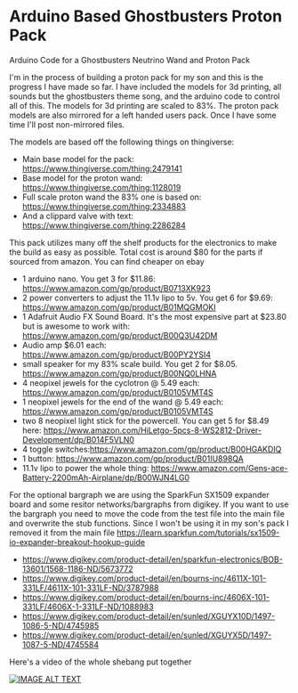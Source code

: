 # Arduino Based Ghostbusters Proton Pack
Arduino Code for a Ghostbusters Neutrino Wand and Proton Pack

I'm in the process of building a proton pack for my son and this is the progress I have made so far. I have included the models for 3d printing, all sounds but the ghostbusters theme song, and the arduino code to control all of this. The models for 3d printing are scaled to 83%. The proton pack models are also mirrored for a left handed users pack. Once I have some time I'll post non-mirrored files. 

The models are based off the following things on thingiverse: 
* Main base model for the pack: https://www.thingiverse.com/thing:2479141
* Base model for the proton wand: https://www.thingiverse.com/thing:1128019
* Full scale proton wand the 83% one is based on: https://www.thingiverse.com/thing:2334883
* And a clippard valve with text: https://www.thingiverse.com/thing:2286284

This pack utilizes many off the shelf products for the electronics to make the build as easy as possible. Total cost is around $80 for the parts if sourced from amazon. You can find cheaper on ebay

* 1 arduino nano. You get 3 for $11.86: https://www.amazon.com/gp/product/B0713XK923
* 2 power converters to adjust the 11.1v lipo to 5v. You get 6 for $9.69: https://www.amazon.com/gp/product/B01MQGMOKI
* 1 Adafruit Audio FX Sound Board. It's the most expensive part at $23.80 but is awesome to work with: https://www.amazon.com/gp/product/B00Q3U42DM
* Audio amp $6.01 each: https://www.amazon.com/gp/product/B00PY2YSI4
* small speaker for my 83% scale build. You get 2 for $8.05. https://www.amazon.com/gp/product/B00NQ0LHNA
* 4 neopixel jewels for the cyclotron @ 5.49 each: https://www.amazon.com/gp/product/B0105VMT4S
* 1 neopixel jewels for the end of the wand @ 5.49 each: https://www.amazon.com/gp/product/B0105VMT4S
* two 8 neopixel light stick for the powercell. You can get 5 for $8.49 here: https://www.amazon.com/HiLetgo-5pcs-8-WS2812-Driver-Development/dp/B014F5VLN0
* 4 toggle switches:https://www.amazon.com/gp/product/B00HGAKDIQ
* 1 button:  https://www.amazon.com/gp/product/B01IU898QA
* 11.1v lipo to power the whole thing: https://www.amazon.com/Gens-ace-Battery-2200mAh-Airplane/dp/B00WJN4LG0

For the optional bargraph we are using the SparkFun SX1509 expander board and some resitor networks/bargraphs from digikey. If you want to use the bargraph you need to move the code from the test file into the main file and overwrite the stub functions. Since I won't be using it in my son's pack I removed it from the main file 
https://learn.sparkfun.com/tutorials/sx1509-io-expander-breakout-hookup-guide

* https://www.digikey.com/product-detail/en/sparkfun-electronics/BOB-13601/1568-1186-ND/5673772
* https://www.digikey.com/product-detail/en/bourns-inc/4611X-101-331LF/4611X-101-331LF-ND/3787988
* https://www.digikey.com/product-detail/en/bourns-inc/4606X-101-331LF/4606X-1-331LF-ND/1088983
* https://www.digikey.com/product-detail/en/sunled/XGUYX10D/1497-1086-5-ND/4745985
* https://www.digikey.com/product-detail/en/sunled/XGUYX5D/1497-1087-5-ND/4745584

Here's a video of the whole shebang put together

[![IMAGE ALT TEXT](http://img.youtube.com/vi/co1vqIO1l9s/0.jpg)](https://www.youtube.com/watch?v=co1vqIO1l9s "Ghostbusters Arduino Proton Pack Update")
